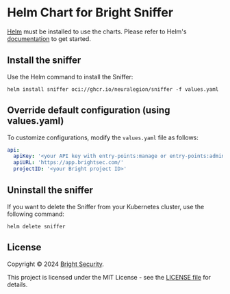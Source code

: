 # Helm Chart for Bright Sniffer

[Helm](https://helm.sh/) must be installed to use the charts. Please refer to Helm's [documentation](https://helm.sh/docs/) to get started.

## Install the sniffer

Use the Helm command to install the Sniffer:

```shell
helm install sniffer oci://ghcr.io/neuralegion/sniffer -f values.yaml
```

## Override default configuration (using values.yaml)

To customize configurations, modify the `values.yaml` file as follows:

```yaml
api:
  apiKey: '<your API key with entry-points:manage or entry-points:admin scopes>'
  apiURL: 'https://app.brightsec.com/'
  projectID: '<your Bright project ID>'
```

## Uninstall the sniffer

If you want to delete the Sniffer from your Kubernetes cluster, use the following command:

```shell
helm delete sniffer
```

## License

Copyright © 2024 [Bright Security](https://brightsec.com/).

This project is licensed under the MIT License - see the [LICENSE file](LICENSE) for details.
